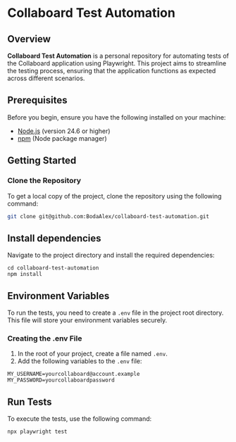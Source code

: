 # Collaboard Test Automation

## Overview
**Collaboard Test Automation** is a personal repository for automating tests of the Collaboard application using Playwright. This project aims to streamline the testing process, ensuring that the application functions as expected across different scenarios.

## Prerequisites
Before you begin, ensure you have the following installed on your machine:
- [Node.js](https://nodejs.org/) (version 24.6 or higher)
- [npm](https://www.npmjs.com/) (Node package manager)

## Getting Started

### Clone the Repository
To get a local copy of the project, clone the repository using the following command:

```bash
git clone git@github.com:BodaAlex/collaboard-test-automation.git
```

## Install dependencies
Navigate to the project directory and install the required dependencies:

```
cd collaboard-test-automation
npm install
```

## Environment Variables

To run the tests, you need to create a `.env` file in the project root directory. This file will store your environment variables securely.

### Creating the .env File

1. In the root of your project, create a file named `.env`.
2. Add the following variables to the `.env` file:

```plaintext
MY_USERNAME=yourcollaboard@account.example
MY_PASSWORD=yourcollaboardpassword
```


## Run Tests
To execute the tests, use the following command:

```
npx playwright test
```

